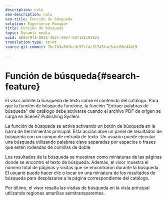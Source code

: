 ```yaml
---
description: nulo
seo-description: nulo
seo-title: Función de búsqueda
solution: Experience Manager
title: Función de búsqueda
topic: Dynamic media
uuid: eb8e79fa-893b-402c-a937-6d7121c95821
translation-type: tm+mt
source-git-commit: 7bc7b3a86fbcdc57cfdc31745fae3afc06e44b15

---
```



# Función de búsqueda{#search-feature}

El visor admite la búsqueda de texto sobre el contenido del catálogo. Para que la función de búsqueda funcione, la función &quot;Extraer palabras de búsqueda&quot; del catálogo debe activarse cuando el archivo PDF de origen se carga en Scene7 Publishing System.

La función de búsqueda se activa activando un botón de búsqueda en la barra de herramientas principal. Esta acción abre un panel de resultados de búsqueda con un campo de entrada de texto. Un usuario puede ejecutar una búsqueda utilizando palabras clave separadas por espacios o frases que estén rodeadas de comillas de doble.

Los resultados de la búsqueda se muestran como miniaturas de las páginas donde se encontró el texto de búsqueda. Además, el visor muestra el número total de páginas y visitas que se encontraron durante la búsqueda. El usuario puede hacer clic o tocar en una miniatura de los resultados de búsqueda para desplazarse a la página correspondiente del catálogo.

Por último, el visor resalta las visitas de búsqueda en la vista principal utilizando regiones amarillas semitransparentes.
